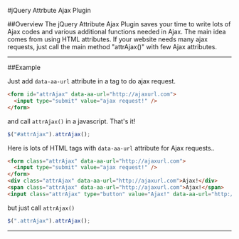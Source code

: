 #jQuery Attrbute Ajax Plugin

##Overview
The jQuery Attribute Ajax Plugin saves your time to write lots of Ajax codes and various additional functions needed in Ajax. The main idea comes from using HTML attributes. If your website needs many ajax requests, just call the main method "attrAjax()" with few Ajax attributes.

---

##Example

Just add <code>data-aa-url</code> attribute in a tag to do ajax request.
````html
<form id="attrAjax" data-aa-url="http://ajaxurl.com">
  <input type="submit" value="ajax request!" />
</form>
````

and call <code>attrAjax()</code> in a javascript. That's it!
````javascript
$("#attrAjax").attrAjax();
````

Here is lots of HTML tags with <code>data-aa-url</code> attribute for Ajax requests..
````html
<form class="attrAjax" data-aa-url="http://ajaxurl.com">
  <input type="submit" value="ajax request!" />
</form>
<div class="attrAjax" data-aa-url="http://ajaxurl.com">Ajax!</div>
<span class="attrAjax" data-aa-url="http://ajaxurl.com">Ajax!</span>
<input class="attrAjax" type="button" value="Ajax!" data-aa-url="http://ajaxurl.com" />
````

but just call <code>attrAjax()</code>
````javascript
$(".attrAjax").attrAjax();
````

---
